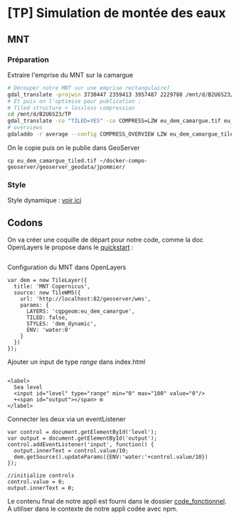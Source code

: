 # [TP] Simulation de montée des eaux
## MNT
### Préparation
Extraire l'emprise du MNT sur la camargue
```bash
# Découper notre MNT sur une emprise rectangulaire]
gdal_translate -projwin 3730447 2359413 3957487 2229788 /mnt/d/B2U6S23/donnees_tp/eu_dem_extract.tif /mnt/d/B2U6S23/TP/eu_dem_camargue.tif
# Et puis on l'optimise pour publication :
# Tiled structure + lossless compression
cd /mnt/d/B2U6S23/TP
gdal_translate -co "TILED=YES" -co COMPRESS=LZW eu_dem_camargue.tif eu_dem_camargue_tiled.tif
# overviews
gdaladdo -r average --config COMPRESS_OVERVIEW LZW eu_dem_camargue_tiled.tif 2 4 8 16 32
```
On le copie puis on le publie dans GeoServer
```
cp eu_dem_camargue_tiled.tif ~/docker-compo-geoserver/geoserver_geodata/jpommier/
```

### Style
Style dynamique : [voir ici](./dem_dynamic.sld)

## Codons
On va créer une coquille de départ pour notre code, comme la doc OpenLayers le propose dans le [quickstart](https://openlayers.org/doc/quickstart.html) :
```

```

Configuration du MNT dans OpenLayers
```
var dem = new TileLayer({
  title: 'MNT Copernicus',
  source: new TileWMS({
    url: 'http://localhost:82/geoserver/wms',
    params: {
      LAYERS: 'cqpgeom:eu_dem_camargue',
      TILED: false,
      STYLES: 'dem_dynamic',
      ENV: 'water:0'
    }
  })
});
```

Ajouter un input de type *range* dans index.html
```

<label>
  Sea level
  <input id="level" type="range" min="0" max="100" value="0"/>
  +<span id="output"></span> m
</label>
```

Connecter les deux via un eventListener
```
var control = document.getElementById('level');
var output = document.getElementById('output');
control.addEventListener('input', function() {
  output.innerText = control.value/10;
  dem.getSource().updateParams({ENV:'water:'+control.value/10})
});

//initialize controls
control.value = 0;
output.innerText = 0;
```

Le contenu final de notre appli est fourni dans le dossier [code_fonctionnel](code_fonctionnel). A utiliser dans le contexte de notre appli codée avec npm.
